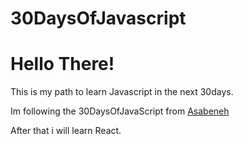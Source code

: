 # 30DaysOfJavascript
<h1>Hello There!</h1>
<p>This is my path to learn Javascript in the next 30days.</p>
<p>Im following the 30DaysOfJavaScript from <a href="https://github.com/Asabeneh">Asabeneh</a></p>

After that i will learn React.

